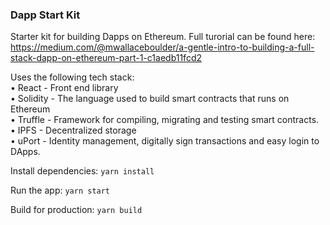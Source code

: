 ### Dapp Start Kit

Starter kit for building Dapps on Ethereum. Full turorial can be found here: 
https://medium.com/@mwallaceboulder/a-gentle-intro-to-building-a-full-stack-dapp-on-ethereum-part-1-c1aedb11fcd2

Uses the following tech stack:
<br/>• React - Front end library
<br/>• Solidity - The language used to build smart contracts that runs on Ethereum
<br/>• Truffle - Framework for compiling, migrating and testing smart contracts.
<br/>• IPFS - Decentralized storage
<br/>• uPort - Identity management, digitally sign transactions and easy login to DApps.

Install dependencies: 
```yarn install```

Run the app:
```yarn start```

Build for production:
```yarn build```
